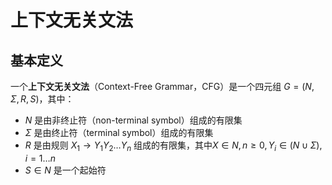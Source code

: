# 上下文无关文法

## 基本定义

一个**上下文无关文法**（Context-Free Grammar，CFG）是一个四元组 $G=(N,\Sigma,R,S)$，其中：

- $N$ 是由非终止符（non-terminal symbol）组成的有限集
- $\Sigma$ 是由终止符（terminal symbol）组成的有限集
- $R$ 是由规则 $X_1 \rightarrow Y_1Y_2 \dots Y_n$ 组成的有限集，其中$X \in N,n \geq 0, Y_i \in (N \cup \Sigma), i = 1 \dots n$
- $S \in N$ 是一个起始符
